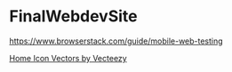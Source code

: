 # FinalWebdevSite

https://www.browserstack.com/guide/mobile-web-testing

<a href="https://www.vecteezy.com/free-vector/home-icon">Home Icon Vectors by Vecteezy</a>